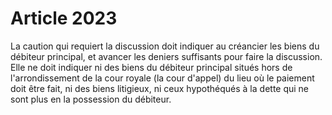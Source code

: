 # Article 2023

La caution qui requiert la discussion doit indiquer au créancier les biens du débiteur principal, et avancer les deniers suffisants pour faire la discussion.   Elle ne doit indiquer ni des biens du débiteur principal situés hors de l'arrondissement de la cour royale (la cour d'appel) du lieu où le paiement doit être fait, ni des biens litigieux, ni ceux hypothéqués à la dette qui ne sont plus en la possession du débiteur.